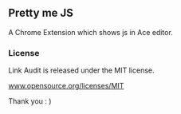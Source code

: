 ## Pretty me JS

A Chrome Extension which shows js in Ace editor.

### License

Link Audit is released under the MIT license.

www.opensource.org/licenses/MIT

Thank you : )
